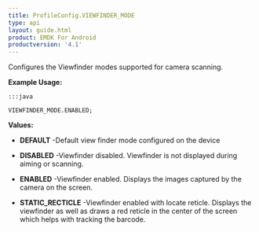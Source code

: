 ```yaml
---
title: ProfileConfig.VIEWFINDER_MODE
type: api
layout: guide.html
product: EMDK For Android
productversion: '4.1'
---
```



Configures the Viewfinder modes supported for camera scanning.
 
 

**Example Usage:**
	
	:::java
	
	VIEWFINDER_MODE.ENABLED;
	


**Values:**

* **DEFAULT** -Default view finder mode configured on the device

* **DISABLED** -Viewfinder disabled. Viewfinder is not displayed during aiming or scanning.

* **ENABLED** -Viewfinder enabled. Displays the images captured by the camera on the screen.

* **STATIC_RECTICLE** -Viewfinder enabled with locate reticle.
 Displays the viewfinder as well as draws a red reticle in the center of the screen which helps with tracking the barcode.









